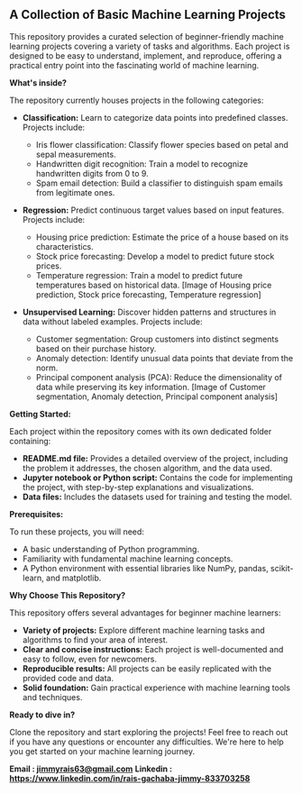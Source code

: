 
## A Collection of Basic Machine Learning Projects

This repository provides a curated selection of beginner-friendly machine learning projects covering a variety of tasks and algorithms. Each project is designed to be easy to understand, implement, and reproduce, offering a practical entry point into the fascinating world of machine learning.

**What's inside?**

The repository currently houses projects in the following categories:

* **Classification:** Learn to categorize data points into predefined classes. Projects include:
    * Iris flower classification: Classify flower species based on petal and sepal measurements.
    * Handwritten digit recognition: Train a model to recognize handwritten digits from 0 to 9.
    * Spam email detection: Build a classifier to distinguish spam emails from legitimate ones.

* **Regression:** Predict continuous target values based on input features. Projects include:
    * Housing price prediction: Estimate the price of a house based on its characteristics.
    * Stock price forecasting: Develop a model to predict future stock prices.
    * Temperature regression: Train a model to predict future temperatures based on historical data.
[Image of Housing price prediction, Stock price forecasting, Temperature regression]
* **Unsupervised Learning:** Discover hidden patterns and structures in data without labeled examples. Projects include:
    * Customer segmentation: Group customers into distinct segments based on their purchase history.
    * Anomaly detection: Identify unusual data points that deviate from the norm.
    * Principal component analysis (PCA): Reduce the dimensionality of data while preserving its key information.
[Image of Customer segmentation, Anomaly detection, Principal component analysis]

**Getting Started:**

Each project within the repository comes with its own dedicated folder containing:

* **README.md file:** Provides a detailed overview of the project, including the problem it addresses, the chosen algorithm, and the data used.
* **Jupyter notebook or Python script:** Contains the code for implementing the project, with step-by-step explanations and visualizations.
* **Data files:** Includes the datasets used for training and testing the model.

**Prerequisites:**

To run these projects, you will need:

* A basic understanding of Python programming.
* Familiarity with fundamental machine learning concepts.
* A Python environment with essential libraries like NumPy, pandas, scikit-learn, and matplotlib.

**Why Choose This Repository?**

This repository offers several advantages for beginner machine learners:

* **Variety of projects:** Explore different machine learning tasks and algorithms to find your area of interest.
* **Clear and concise instructions:** Each project is well-documented and easy to follow, even for newcomers.
* **Reproducible results:** All projects can be easily replicated with the provided code and data.
* **Solid foundation:** Gain practical experience with machine learning tools and techniques.

**Ready to dive in?**

Clone the repository and start exploring the projects! Feel free to reach out if you have any questions or encounter any difficulties. We're here to help you get started on your machine learning journey.

**Email : jimmyrais63@gmail.com**
**Linkedin : https://www.linkedin.com/in/rais-gachaba-jimmy-833703258** 

